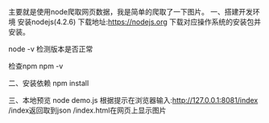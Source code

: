 主要就是使用node爬取网页数据，我是简单的爬取了一下图片。
一、搭建开发环境
安装nodejs(4.2.6)
下载地址:https://nodejs.org 下载对应操作系统的安装包并安装。

node -v
检测版本是否正常

检查npm
npm -v

二、安装依赖
npm install

三、本地预览
node demo.js
根据提示在浏览器输入:http://127.0.0.1:8081/index
/index返回取到json
/index.html在网页上显示图片